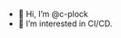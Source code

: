 - 👋 Hi, I’m @c-plock
- 👀 I’m interested in CI/CD.

<!---
c-plock/c-plock is a ✨ special ✨ repository because its `README.md` (this file) appears on your GitHub profile.
You can click the Preview link to take a look at your changes.
--->
